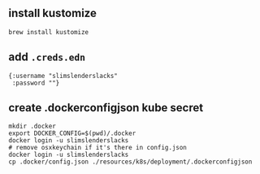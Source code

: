 ## install kustomize

```
brew install kustomize
```

## add `.creds.edn`

```edn
{:username "slimslenderslacks"
 :password ""}
```

## create .dockerconfigjson kube secret

```
mkdir .docker
export DOCKER_CONFIG=$(pwd)/.docker
docker login -u slimslenderslacks
# remove osxkeychain if it's there in config.json
docker login -u slimslenderslacks
cp .docker/config.json ./resources/k8s/deployment/.dockerconfigjson
```

